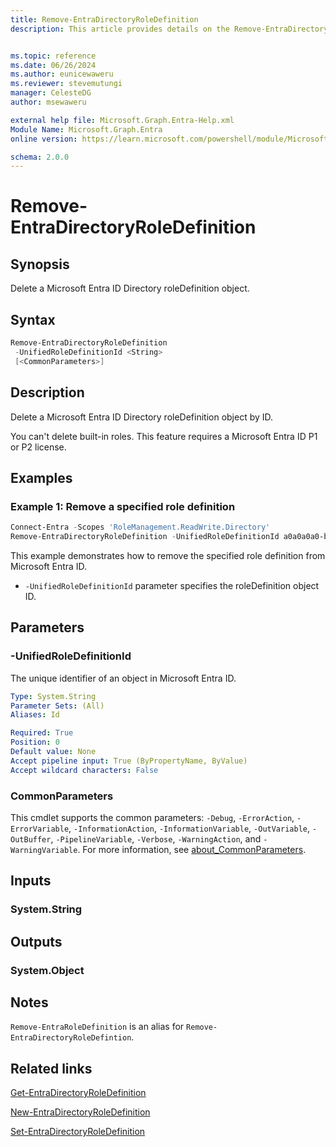 ```yaml
---
title: Remove-EntraDirectoryRoleDefinition
description: This article provides details on the Remove-EntraDirectoryRoleDefinition command.


ms.topic: reference
ms.date: 06/26/2024
ms.author: eunicewaweru
ms.reviewer: stevemutungi
manager: CelesteDG
author: msewaweru

external help file: Microsoft.Graph.Entra-Help.xml
Module Name: Microsoft.Graph.Entra
online version: https://learn.microsoft.com/powershell/module/Microsoft.Graph.Entra/Remove-EntraDirectoryRoleDefinition

schema: 2.0.0
---
```


# Remove-EntraDirectoryRoleDefinition

## Synopsis

Delete a Microsoft Entra ID Directory roleDefinition object.

## Syntax

```powershell
Remove-EntraDirectoryRoleDefinition
 -UnifiedRoleDefinitionId <String>
 [<CommonParameters>]
```

## Description

Delete a Microsoft Entra ID Directory roleDefinition object by ID.

You can't delete built-in roles. This feature requires a Microsoft Entra ID P1 or P2 license.

## Examples

### Example 1: Remove a specified role definition

```powershell
Connect-Entra -Scopes 'RoleManagement.ReadWrite.Directory'
Remove-EntraDirectoryRoleDefinition -UnifiedRoleDefinitionId a0a0a0a0-bbbb-cccc-dddd-e1e1e1e1e1e1
```

This example demonstrates how to remove the specified role definition from Microsoft Entra ID.

- `-UnifiedRoleDefinitionId` parameter specifies the roleDefinition object ID.

## Parameters

### -UnifiedRoleDefinitionId

The unique identifier of an object in Microsoft Entra ID.

```yaml
Type: System.String
Parameter Sets: (All)
Aliases: Id

Required: True
Position: 0
Default value: None
Accept pipeline input: True (ByPropertyName, ByValue)
Accept wildcard characters: False
```

### CommonParameters

This cmdlet supports the common parameters: `-Debug`, `-ErrorAction`, `-ErrorVariable`, `-InformationAction`, `-InformationVariable`, `-OutVariable`, `-OutBuffer`, `-PipelineVariable`, `-Verbose`, `-WarningAction`, and `-WarningVariable`. For more information, see [about_CommonParameters](https://go.microsoft.com/fwlink/?LinkID=113216).

## Inputs

### System.String

## Outputs

### System.Object

## Notes

`Remove-EntraRoleDefinition` is an alias for `Remove-EntraDirectoryRoleDefintion`.

## Related links

[Get-EntraDirectoryRoleDefinition](Get-EntraDirectoryRoleDefinition.md)

[New-EntraDirectoryRoleDefinition](New-EntraDirectoryRoleDefinition.md)

[Set-EntraDirectoryRoleDefinition](Set-EntraDirectoryRoleDefinition.md)
